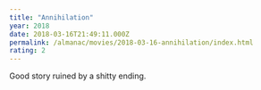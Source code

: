```yaml
---
title: "Annihilation"
year: 2018
date: 2018-03-16T21:49:11.000Z
permalink: /almanac/movies/2018-03-16-annihilation/index.html
rating: 2
---
```


Good story ruined by a shitty ending.